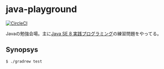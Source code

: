 # java-playground

[![CircleCI](https://circleci.com/gh/hakobe/java-playground.svg?style=svg)](https://circleci.com/gh/hakobe/java-playground)

Javaの勉強会場。主に[Java SE 8 実践プログラミング](https://book.impress.co.jp/books/1114101010)の練習問題をやってる。

## Synopsys

```sh
$ ./gradrew test
```

